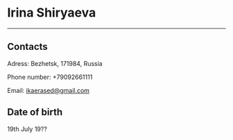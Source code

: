 # Irina Shiryaeva
***
## Contacts
Adress: Bezhetsk, 171984, Russia

Phone number: +79092661111

Email: ikaerased@gmail.com
## Date of birth
19th July 19??
